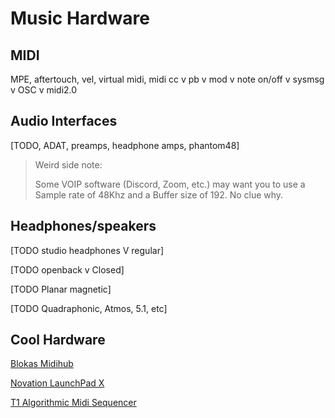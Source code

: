 # Music Hardware

## MIDI

MPE, aftertouch, vel, virtual midi, midi cc v pb v mod v note on/off v sysmsg v OSC v midi2.0

## Audio Interfaces

[TODO, ADAT, preamps, headphone amps, phantom48]

> Weird side note:
>
> Some VOIP software (Discord, Zoom, etc.) may want you to use a Sample rate of 48Khz and a Buffer size of 192. No clue why.

## Headphones/speakers

[TODO studio headphones V regular]

[TODO openback v Closed]

[TODO Planar magnetic]

[TODO Quadraphonic, Atmos, 5.1, etc]

## Cool Hardware

[Blokas Midihub](https://blokas.io/midihub/)

[Novation LaunchPad X](https://novationmusic.com/en/launch/launchpad-x)

[T1 Algorithmic Midi Sequencer](https://www.kickstarter.com/projects/torsoelectronics/t-1-expressive-algorithmic-midi-sequencing)